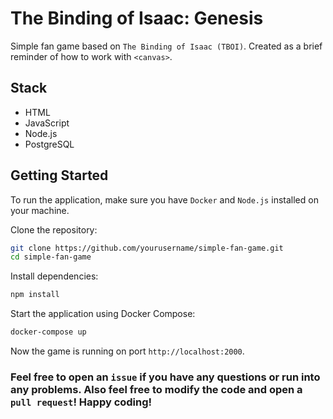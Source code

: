 # The Binding of Isaac: Genesis
Simple fan game based on `The Binding of Isaac (TBOI)`. Created as a brief reminder of how to work with `<canvas>`.

## Stack
- HTML
- JavaScript
- Node.js
- PostgreSQL
  
## Getting Started
To run the application, make sure you have `Docker` and `Node.js` installed on your machine.

Clone the repository:

```bash
git clone https://github.com/yourusername/simple-fan-game.git
cd simple-fan-game
```

Install dependencies:
```bash
npm install
```

Start the application using Docker Compose:
```bash
docker-compose up
```

Now the game is running on port `http://localhost:2000`.


### Feel free to open an `issue` if you have any questions or run into any problems. Also feel free to modify the code and open a `pull request`! Happy coding!






